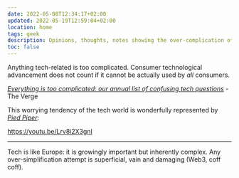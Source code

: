 ```yaml
---
date: 2022-05-08T12:34:17+02:00
updated: 2022-05-19T12:59:04+02:00
location: home
tags: geek
description: Opinions, thoughts, notes showing the over-complication of technology
toc: false
---
```

Anything tech-related is too complicated. Consumer technological advancement does not count if it cannot be actually used by *all* consumers.

<cite>[Everything is too complicated: our annual list of confusing tech questions](https://www.theverge.com/2019/1/6/18170272/everything-is-too-complicated-2019 'Everything is too complicated: our annual list of confusing tech questions - The Verge')</cite> - The Verge

This worrying tendency of the tech world is wonderfully represented by <cite>[Pied Piper](https://silicon-valley.fandom.com/wiki/Pied_Piper_(company) 'Pied Piper Wiki page')</cite>:

https://youtu.be/Lrv8i2X3gnI

---

Tech is like Europe: it is growingly important but inherently complex. Any over-simplification attempt is superficial, vain and damaging (Web3, coff coff).
